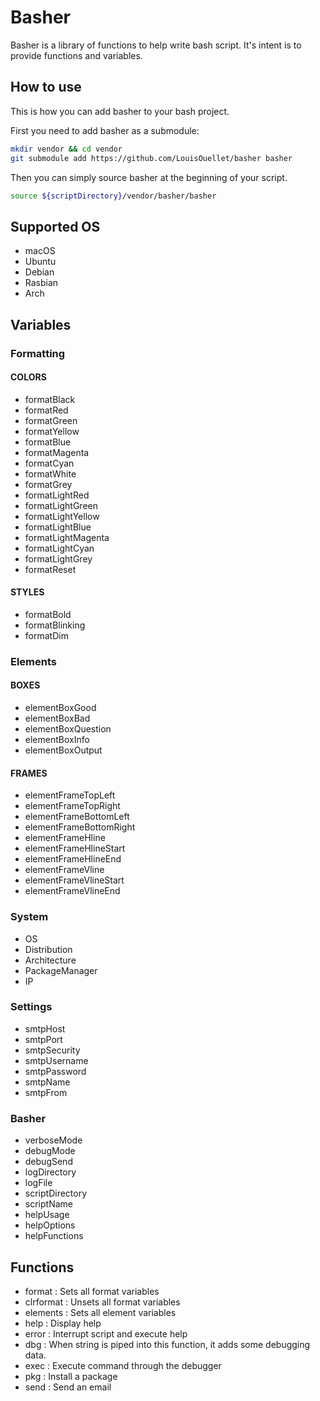 # Basher
Basher is a library of functions to help write bash script. It's intent is to provide functions and variables.

## How to use
This is how you can add basher to your bash project.

First you need to add basher as a submodule:
```bash
mkdir vendor && cd vendor
git submodule add https://github.com/LouisOuellet/basher basher
```

Then you can simply source basher at the beginning of your script.
```bash
source ${scriptDirectory}/vendor/basher/basher
```

## Supported OS
 * macOS
 * Ubuntu
 * Debian
 * Rasbian
 * Arch
## Variables
### Formatting
#### COLORS
 * formatBlack
 * formatRed
 * formatGreen
 * formatYellow
 * formatBlue
 * formatMagenta
 * formatCyan
 * formatWhite
 * formatGrey
 * formatLightRed
 * formatLightGreen
 * formatLightYellow
 * formatLightBlue
 * formatLightMagenta
 * formatLightCyan
 * formatLightGrey
 * formatReset
#### STYLES
 * formatBold
 * formatBlinking
 * formatDim
### Elements
#### BOXES
 * elementBoxGood
 * elementBoxBad
 * elementBoxQuestion
 * elementBoxInfo
 * elementBoxOutput
#### FRAMES
 * elementFrameTopLeft
 * elementFrameTopRight
 * elementFrameBottomLeft
 * elementFrameBottomRight
 * elementFrameHline
 * elementFrameHlineStart
 * elementFrameHlineEnd
 * elementFrameVline
 * elementFrameVlineStart
 * elementFrameVlineEnd
### System
 * OS
 * Distribution
 * Architecture
 * PackageManager
 * IP
### Settings
 * smtpHost
 * smtpPort
 * smtpSecurity
 * smtpUsername
 * smtpPassword
 * smtpName
 * smtpFrom
### Basher
 * verboseMode
 * debugMode
 * debugSend
 * logDirectory
 * logFile
 * scriptDirectory
 * scriptName
 * helpUsage
 * helpOptions
 * helpFunctions
## Functions
 * format : Sets all format variables
 * clrformat : Unsets all format variables
 * elements : Sets all element variables
 * help : Display help
 * error : Interrupt script and execute help
 * dbg : When string is piped into this function, it adds some debugging data.
 * exec : Execute command through the debugger
 * pkg : Install a package
 * send : Send an email
